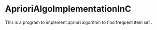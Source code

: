 # AprioriAlgoImplementationInC
This is a program to implement apriori algorithm to find frequent item set .

